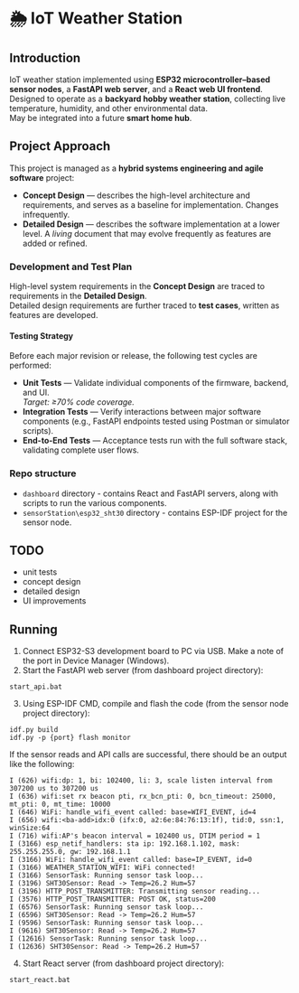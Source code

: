# 🌦️ IoT Weather Station

## Introduction
IoT weather station implemented using **ESP32 microcontroller–based sensor nodes**, a **FastAPI web server**, and a **React web UI frontend**.  
Designed to operate as a **backyard hobby weather station**, collecting live temperature, humidity, and other environmental data.  
May be integrated into a future **smart home hub**.

## Project Approach
This project is managed as a **hybrid systems engineering and agile software** project:

- **Concept Design** — describes the high-level architecture and requirements, and serves as a baseline for implementation. Changes infrequently.  
- **Detailed Design** — describes the software implementation at a lower level. A *living* document that may evolve frequently as features are added or refined.

### Development and Test Plan
High-level system requirements in the **Concept Design** are traced to requirements in the **Detailed Design**.  
Detailed design requirements are further traced to **test cases**, written as features are developed.

#### Testing Strategy
Before each major revision or release, the following test cycles are performed:

- **Unit Tests** — Validate individual components of the firmware, backend, and UI.  
  *Target: ≥70% code coverage.*
- **Integration Tests** — Verify interactions between major software components (e.g., FastAPI endpoints tested using Postman or simulator scripts).
- **End-to-End Tests** — Acceptance tests run with the full software stack, validating complete user flows.

### Repo structure
- `dashboard` directory - contains React and FastAPI servers, along with scripts to run the various components.
- `sensorStation\esp32_sht30` directory - contains ESP-IDF project for the sensor node.

## TODO
- unit tests
- concept design
- detailed design
- UI improvements

## Running
1. Connect ESP32-S3 development board to PC via USB. Make a note of the port in Device Manager (Windows).
2. Start the FastAPI web server (from dashboard project directory):
```
start_api.bat
```
3. Using ESP-IDF CMD, compile and flash the code (from the sensor node project directory):
```
idf.py build
idf.py -p {port} flash monitor
```
If the sensor reads and API calls are successful, there should be an output like the following:
```
I (626) wifi:dp: 1, bi: 102400, li: 3, scale listen interval from 307200 us to 307200 us
I (636) wifi:set rx beacon pti, rx_bcn_pti: 0, bcn_timeout: 25000, mt_pti: 0, mt_time: 10000
I (646) WiFi: handle_wifi_event called: base=WIFI_EVENT, id=4
I (656) wifi:<ba-add>idx:0 (ifx:0, a2:6e:84:76:13:1f), tid:0, ssn:1, winSize:64
I (716) wifi:AP's beacon interval = 102400 us, DTIM period = 1
I (3166) esp_netif_handlers: sta ip: 192.168.1.102, mask: 255.255.255.0, gw: 192.168.1.1
I (3166) WiFi: handle_wifi_event called: base=IP_EVENT, id=0
I (3166) WEATHER_STATION_WIFI: WiFi connected!
I (3166) SensorTask: Running sensor task loop...
I (3196) SHT30Sensor: Read -> Temp=26.2 Hum=57
I (3196) HTTP_POST_TRANSMITTER: Transmitting sensor reading...
I (3576) HTTP_POST_TRANSMITTER: POST OK, status=200
I (6576) SensorTask: Running sensor task loop...
I (6596) SHT30Sensor: Read -> Temp=26.2 Hum=57
I (9596) SensorTask: Running sensor task loop...
I (9616) SHT30Sensor: Read -> Temp=26.2 Hum=57
I (12616) SensorTask: Running sensor task loop...
I (12636) SHT30Sensor: Read -> Temp=26.2 Hum=57
```
4. Start React server (from dashboard project directory):
```
start_react.bat
```